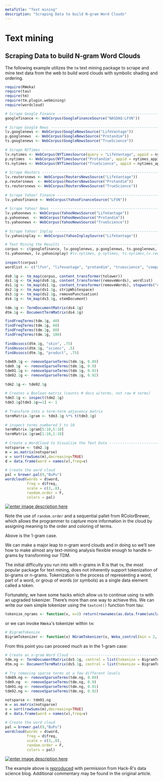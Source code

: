 ```yaml
---
metaTitle: "Text mining"
description: "Scraping Data to build N-gram Word Clouds"
---
```


# Text mining



## Scraping Data to build N-gram Word Clouds


The following example utilizes the `tm` text mining package to scrape and mine text data from the web to build word clouds with symbolic shading and ordering.

```r
require(RWeka)
require(tau)
require(tm)
require(tm.plugin.webmining)
require(wordcloud)

# Scrape Google Finance ---------------------------------------------------
googlefinance <- WebCorpus(GoogleFinanceSource("NASDAQ:LFVN"))
 
# Scrape Google News ------------------------------------------------------
lv.googlenews <- WebCorpus(GoogleNewsSource("LifeVantage"))
p.googlenews  <- WebCorpus(GoogleNewsSource("Protandim"))
ts.googlenews <- WebCorpus(GoogleNewsSource("TrueScience"))
 
# Scrape NYTimes ----------------------------------------------------------
lv.nytimes <- WebCorpus(NYTimesSource(query = "LifeVantage", appid = nytimes_appid))
p.nytimes  <- WebCorpus(NYTimesSource("Protandim", appid = nytimes_appid))
ts.nytimes <- WebCorpus(NYTimesSource("TrueScience", appid = nytimes_appid))
 
# Scrape Reuters ----------------------------------------------------------
lv.reutersnews <- WebCorpus(ReutersNewsSource("LifeVantage"))
p.reutersnews  <- WebCorpus(ReutersNewsSource("Protandim"))
ts.reutersnews <- WebCorpus(ReutersNewsSource("TrueScience"))
 
# Scrape Yahoo! Finance ---------------------------------------------------
lv.yahoofinance <- WebCorpus(YahooFinanceSource("LFVN"))
 
# Scrape Yahoo! News ------------------------------------------------------
lv.yahoonews <- WebCorpus(YahooNewsSource("LifeVantage"))
p.yahoonews  <- WebCorpus(YahooNewsSource("Protandim"))
ts.yahoonews <- WebCorpus(YahooNewsSource("TrueScience"))
 
# Scrape Yahoo! Inplay ----------------------------------------------------
lv.yahooinplay <- WebCorpus(YahooInplaySource("LifeVantage"))

# Text Mining the Results -------------------------------------------------
corpus <- c(googlefinance, lv.googlenews, p.googlenews, ts.googlenews, lv.yahoofinance, lv.yahoonews, p.yahoonews,
ts.yahoonews, lv.yahooinplay) #lv.nytimes, p.nytimes, ts.nytimes,lv.reutersnews, p.reutersnews, ts.reutersnews,
 
inspect(corpus)
wordlist <- c("lfvn", "lifevantage", "protandim", "truescience", "company", "fiscal", "nasdaq")
 
ds0.1g <- tm_map(corpus, content_transformer(tolower))
ds1.1g <- tm_map(ds0.1g, content_transformer(removeWords), wordlist)
ds1.1g <- tm_map(ds1.1g, content_transformer(removeWords), stopwords("english"))
ds2.1g <- tm_map(ds1.1g, stripWhitespace)
ds3.1g <- tm_map(ds2.1g, removePunctuation)
ds4.1g <- tm_map(ds3.1g, stemDocument)
 
tdm.1g <- TermDocumentMatrix(ds4.1g)
dtm.1g <- DocumentTermMatrix(ds4.1g)

findFreqTerms(tdm.1g, 40)
findFreqTerms(tdm.1g, 60)
findFreqTerms(tdm.1g, 80)
findFreqTerms(tdm.1g, 100)
 
findAssocs(dtm.1g, "skin", .75)
findAssocs(dtm.1g, "scienc", .5)
findAssocs(dtm.1g, "product", .75) 
 
tdm89.1g <- removeSparseTerms(tdm.1g, 0.89)
tdm9.1g  <- removeSparseTerms(tdm.1g, 0.9)
tdm91.1g <- removeSparseTerms(tdm.1g, 0.91)
tdm92.1g <- removeSparseTerms(tdm.1g, 0.92)
 
tdm2.1g <- tdm92.1g
 
# Creates a Boolean matrix (counts # docs w/terms, not raw # terms)
tdm3.1g <- inspect(tdm2.1g)
tdm3.1g[tdm3.1g>=1] <- 1 
 
# Transform into a term-term adjacency matrix
termMatrix.1gram <- tdm3.1g %*% t(tdm3.1g)
 
# inspect terms numbered 5 to 10
termMatrix.1gram[5:10,5:10]
termMatrix.1gram[1:10,1:10]
 
# Create a WordCloud to Visualize the Text Data ---------------------------
notsparse <- tdm2.1g
m = as.matrix(notsparse)
v = sort(rowSums(m),decreasing=TRUE)
d = data.frame(word = names(v),freq=v)
 
# Create the word cloud
pal = brewer.pal(9,"BuPu")
wordcloud(words = d$word,
          freq = d$freq,
          scale = c(3,.8),
          random.order = F,
          colors = pal)

```

[<img src="http://i.stack.imgur.com/hdGVE.png" alt="enter image description here" />](http://i.stack.imgur.com/hdGVE.png)

Note the use of `random.order` and a sequential pallet from RColorBrewer, which allows the programmer to capture more information in the cloud by assigning meaning to the order and coloring of terms.

Above is the 1-gram case.

We can make a major leap to n-gram word clouds and in doing so we’ll see how to make almost any text-mining analysis flexible enough to handle n-grams by transforming our TDM.

The initial difficulty you run into with n-grams in R is that `tm`, the most popular package for text mining, does not inherently support tokenization of bi-grams or n-grams. Tokenization is the process of representing a word, part of a word, or group of words (or symbols) as a single data element called a token.

Fortunately, we have some hacks which allow us to continue using `tm` with an upgraded tokenizer.  There’s more than one way to achieve this. We can write our own simple tokenizer using the `textcnt()` function from tau:

```r
tokenize_ngrams <- function(x, n=3) return(rownames(as.data.frame(unclass(textcnt(x,method="string",n=n)))))

```

or we can invoke `RWeka`'s tokenizer within `tm`:

```r
# BigramTokenize
BigramTokenizer <- function(x) NGramTokenizer(x, Weka_control(min = 2, max = 2))

```

From this point you can proceed much as in the 1-gram case:

```r
# Create an n-gram Word Cloud ----------------------------------------------
tdm.ng <- TermDocumentMatrix(ds5.1g, control = list(tokenize = BigramTokenizer))
dtm.ng <- DocumentTermMatrix(ds5.1g, control = list(tokenize = BigramTokenizer))
 
# Try removing sparse terms at a few different levels
tdm89.ng <- removeSparseTerms(tdm.ng, 0.89)
tdm9.ng  <- removeSparseTerms(tdm.ng, 0.9)
tdm91.ng <- removeSparseTerms(tdm.ng, 0.91)
tdm92.ng <- removeSparseTerms(tdm.ng, 0.92)

notsparse <- tdm91.ng
m = as.matrix(notsparse)
v = sort(rowSums(m),decreasing=TRUE)
d = data.frame(word = names(v),freq=v)
 
# Create the word cloud
pal = brewer.pal(9,"BuPu")
wordcloud(words = d$word,
          freq = d$freq,
          scale = c(3,.8),
          random.order = F,
          colors = pal)

```

[<img src="http://i.stack.imgur.com/SKLQ2.png" alt="enter image description here" />](http://i.stack.imgur.com/SKLQ2.png)

The example above is [reproduced](http://hack-r.com/n-gram-wordclouds-in-r/) with permission from Hack-R's data science blog. Additional commentary may be found in the original article.

